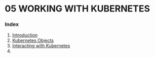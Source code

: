 # 05 WORKING WITH KUBERNETES

### Index

1. [Introduction](5_1.md)
2. [Kubernetes Objects](5_2.md)
3. [Interacting with Kubernetes](5_3.md)
4. 